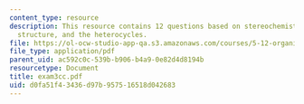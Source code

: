 ```yaml
---
content_type: resource
description: This resource contains 12 questions based on stereochemistry, drawing
  structure, and the heterocycles.
file: https://ol-ocw-studio-app-qa.s3.amazonaws.com/courses/5-12-organic-chemistry-i-spring-2005/d0fa51f43436d97b957516518d042683_exam3cc.pdf
file_type: application/pdf
parent_uid: ac592c0c-539b-b906-b4a9-0e82d4d8194b
resourcetype: Document
title: exam3cc.pdf
uid: d0fa51f4-3436-d97b-9575-16518d042683
---
```

